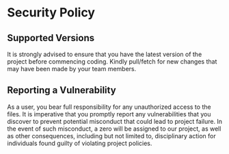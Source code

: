 # Security Policy

## Supported Versions

It is strongly advised to ensure that you have the latest version 
of the project before commencing coding. Kindly pull/fetch for new
changes that may have been made by your team members.


## Reporting a Vulnerability

As a user, you bear full responsibility for any unauthorized access 
to the files. It is imperative that you promptly report any vulnerabilities 
that you discover to prevent potential misconduct that could lead to project failure. 
In the event of such misconduct, a zero will be assigned to our project, as well as 
other consequences, including but not limited to, disciplinary action for individuals 
found guilty of violating project policies.
